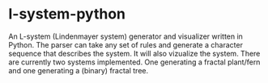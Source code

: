 # l-system-python
An L-system (Lindenmayer system) generator and visualizer written in Python. The parser can take any set of rules and generate a character sequence that describes the system. It will also vizualize the system. There are currently two systems implemented. One generating a fractal plant/fern and one generating a (binary) fractal tree.

